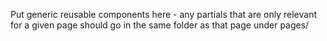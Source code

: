 Put generic reusable components here - any partials that are only relevant for a given page should go in the same folder as that page under pages/
